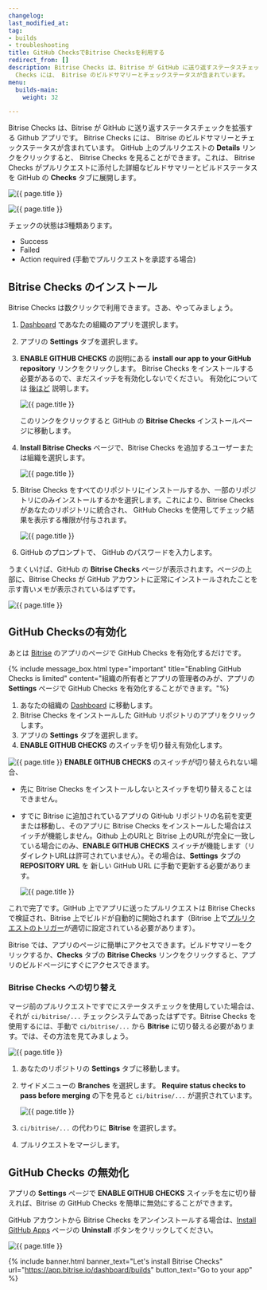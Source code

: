 ```yaml
---
changelog: 
last_modified_at: 
tag:
- builds
- troubleshooting
title: GitHub ChecksでBitrise Checksを利用する
redirect_from: []
description: Bitrise Checks は、Bitrise が GitHub に送り返すステータスチェックを拡張する Github アプリです。 Bitrise
  Checks には、 Bitrise のビルドサマリーとチェックステータスが含まれています。
menu:
  builds-main:
    weight: 32

---
```

Bitrise Checks は、Bitrise が GitHub に送り返すステータスチェックを拡張する Github アプリです。 Bitrise Checks には、 Bitrise のビルドサマリーとチェックステータスが含まれています。 GitHub 上のプルリクエストの **Details** リンクをクリックすると、 Bitrise Checks を見ることができます。これは、 Bitrise Checks がプルリクエストに添付した詳細なビルドサマリーとビルドステータスを GitHub の **Checks** タブに展開します。

![{{ page.title }}](/img/all-checks-have-passed.png)

![{{ page.title }}](/img/bitrise-summary-gh-checks.jpg)

チェックの状態は3種類あります。

* Success
* Failed
* Action required (手動でプルリクエストを承認する場合)

## Bitrise Checks のインストール

Bitrise Checks は数クリックで利用できます。さあ、やってみましょう。

1. [Dashboard](https://app.bitrise.io/dashboard/builds) であなたの組織のアプリを選択します。
2. アプリの **Settings** タブを選択します。
3. **ENABLE GITHUB CHECKS** の説明にある **install our app to your GitHub repository** リンクをクリックします。 Bitrise Checks をインストールする必要があるので、まだスイッチを有効化しないでください。 有効化については [後ほど](/builds/bitrise-checks-on-github-checks/#enabling-github-checks) 説明します。

   ![{{ page.title }}](/img/disabled-toggle-githubchekcs.jpg)

   このリンクをクリックすると GitHub の **Bitrise Checks** インストールページに移動します。
4. **Install Bitrise Checks** ページで、Bitrise Checks を追加するユーザーまたは組織を選択します。

   ![{{ page.title }}](/img/install-bitrise-checks.jpg)
5. Bitrise Checks をすべてのリポジトリにインストールするか、一部のリポジトリにのみインストールするかを選択します。これにより、Bitrise Checks があなたのリポジトリに統合され、 GitHub Checks を使用してチェック結果を表示する権限が付与されます。

   ![{{ page.title }}](/img/install-bitrise-checks.jpg.png)
6. GitHub のプロンプトで、 GitHub のパスワードを入力します。

うまくいけば、GitHub の **Bitrise Checks** ページが表示されます。ページの上部に、Bitrise Checks が GitHub アカウントに正常にインストールされたことを示す青いメモが表示されているはずです。

![{{ page.title }}](/img/installed-bitrise-checks.jpg)

## GitHub Checksの有効化

あとは [Bitrise](https://app.bitrise.io/dashboard/builds) のアプリのページで GitHub Checks を有効化するだけです。

{% include message_box.html type="important" title="Enabling GitHub Checks is limited" content="組織の所有者とアプリの管理者のみが、アプリの **Settings** ページで GitHub Checks を有効化することができます。"%}

1. あなたの組織の [Dashboard](https://app.bitrise.io/dashboard/builds) に移動します。
2. Bitrise Checks をインストールした GitHub リポジトリのアプリをクリックします。
3. アプリの **Settings** タブを選択します。
4. **ENABLE GITHUB CHECKS** のスイッチを切り替え有効化します。

![{{ page.title }}](/img/enabled-toggle-githubchecks.jpg) **ENABLE GITHUB CHECKS** のスイッチが切り替えられない場合、

* 先に Bitrise Checks をインストールしないとスイッチを切り替えることはできません。
* すでに Bitrise に追加されているアプリの GitHub リポジトリの名前を変更または移動し、そのアプリに Bitrise Checks をインストールした場合はスイッチが機能しません。Github 上のURLと Bitrise 上のURLが完全に一致している場合にのみ、**ENABLE GITHUB CHECKS** スイッチが機能します（リダイレクトURLは許可されていません）。その場合は、**Settings** タブの **REPOSITORY URL** を 新しい GitHub URL に手動で更新する必要があります。

  ![{{ page.title }}](/img/repository-url-change.jpg)

これで完了です。GitHub 上でアプリに送ったプルリクエストは Bitrise Checks で検証され、Bitrise 上でビルドが自動的に開始されます（Bitrise 上で[プルリクエストのトリガー](/builds/triggering-builds/trigger-pull-request/)が適切に設定されている必要があります）。

Bitrise では、アプリのページに簡単にアクセスできます。ビルドサマリーをクリックするか、**Checks** タブの **Bitrise Checks** リンクをクリックすると、アプリのビルドページにすぐにアクセスできます。

### Bitrise Checks への切り替え

マージ前のプルリクエストですでにステータスチェックを使用していた場合は、それが `ci/bitrise/...` チェックシステムであったはずです。Bitrise Checks を使用するには、手動で `ci/bitrise/...` から **Bitrise** に切り替える必要があります。では、その方法を見てみましょう。

![{{ page.title }}](/img/checks-pending.png)

1. あなたのリポジトリの **Settings** タブに移動します。
2. サイドメニューの **Branches** を選択します。 **Require status checks to pass before merging** の下を見ると `ci/bitrise/...` が選択されています。

   ![{{ page.title }}](/img/require-status-checks.png)
3. `ci/bitrise/...` の代わりに **Bitrise** を選択します。
4. プルリクエストをマージします。

## GitHub Checks の無効化

アプリの **Settings** ページで **ENABLE GITHUB CHECKS** スイッチを左に切り替えれば、Bitrise の GitHub Checks を簡単に無効にすることができます。

GitHub アカウントから Bitrise Checks をアンインストールする場合は、[Install GitHub Apps](https://github.com/settings/installations/) ページの **Uninstall** ボタンをクリックしてください。

![{{ page.title }}](/img/disable-ghckecks.jpg)

{% include banner.html banner_text="Let's install Bitrise Checks" url="https://app.bitrise.io/dashboard/builds" button_text="Go to your app" %}